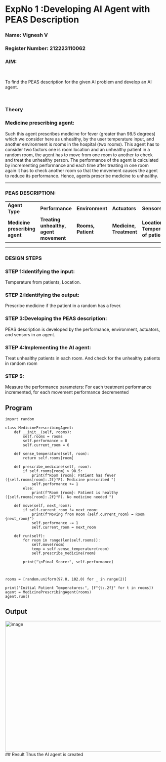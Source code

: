 <h1>ExpNo 1 :Developing AI Agent with PEAS Description</h1>
<h3>Name: Vignesh V</h3>
<h3>Register Number: 212223110062</h3>


<h3>AIM:</h3>
<br>
<p>To find the PEAS description for the given AI problem and develop an AI agent.</p>
<br>
<h3>Theory</h3>
<h3>Medicine prescribing agent:</h3>
<p>Such this agent prescribes medicine for fever (greater than 98.5 degrees) which we consider here as unhealthy, by the user temperature input, and another environment is rooms in the hospital (two rooms). This agent has to consider two factors one is room location and an unhealthy patient in a random room, the agent has to move from one room to another to check and treat the unhealthy person. The performance of the agent is calculated by incrementing performance and each time after treating in one room again it has to check another room so that the movement causes the agent to reduce its performance. Hence, agents prescribe medicine to unhealthy.</p>
<hr>
<h3>PEAS DESCRIPTION:</h3>
<table>
  <tr>
    <td><strong>Agent Type</strong></td>
    <td><strong>Performance</strong></td>
     <td><strong>Environment</strong></td>
    <td><strong>Actuators</strong></td>
    <td><strong>Sensors</strong></td>
  </tr>
    <tr>
    <td><strong>Medicine prescribing agent</strong></td>
    <td><strong>Treating unhealthy, agent movement</strong></td>
     <td><strong>Rooms, Patient</strong></td>
    <td><strong>Medicine, Treatment</strong></td>
    <td><strong>Location, Temperature of patient</strong></td>
  </tr>
</table>
<hr>
<H3>DESIGN STEPS</H3>
<h3>STEP 1:Identifying the input:</h3>
<p>Temperature from patients, Location.</p>
<h3>STEP 2:Identifying the output:</h3>
<p>Prescribe medicine if the patient in a random has a fever.</p>
<h3>STEP 3:Developing the PEAS description:</h3>
<p>PEAS description is developed by the performance, environment, actuators, and sensors in an agent.</p>
<h3>STEP 4:Implementing the AI agent:</h3>
<p>Treat unhealthy patients in each room. And check for the unhealthy patients in random room</p>
<h3>STEP 5:</h3>
<p>Measure the performance parameters: For each treatment performance incremented, for each movement performance decremented</p>

## Program
```
import random

class MedicinePrescribingAgent:
    def __init__(self, rooms):   
        self.rooms = rooms
        self.performance = 0
        self.current_room = 0  

    def sense_temperature(self, room):
        return self.rooms[room]

    def prescribe_medicine(self, room):
        if self.rooms[room] > 98.5:
            print(f"Room {room}: Patient has fever ({self.rooms[room]:.2f}°F). Medicine prescribed ")
            self.performance += 1
        else:
            print(f"Room {room}: Patient is healthy ({self.rooms[room]:.2f}°F). No medicine needed ")

    def move(self, next_room):
        if self.current_room != next_room:
            print(f"Moving from Room {self.current_room} → Room {next_room}")
            self.performance -= 1
            self.current_room = next_room

    def run(self):
        for room in range(len(self.rooms)):
            self.move(room)
            temp = self.sense_temperature(room)
            self.prescribe_medicine(room)

        print("\nFinal Score:", self.performance)



rooms = [random.uniform(97.0, 102.0) for _ in range(2)]

print("Initial Patient Temperatures:", [f"{t:.2f}" for t in rooms])
agent = MedicinePrescribingAgent(rooms)
agent.run()
```
## Output
<img width="1598" height="423" alt="image" src="https://github.com/user-attachments/assets/3881dfb6-9265-4a8b-a04d-cb943678a7d8" />
## Result
Thus the AI agent is created 

